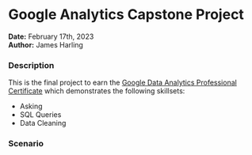 # Google Analytics Capstone Project

**Date:** February 17th, 2023</br>
**Author:** James Harling

### Description
This is the final project to earn the [Google Data Analytics Professional Certificate](https://www.coursera.org/professional-certificates/google-data-analytics?utm_source=google&utm_medium=institutions&utm_campaign=gwgsite) which demonstrates the following skillsets:
* Asking
* SQL Queries
* Data Cleaning

### Scenario

